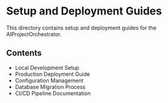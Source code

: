 # Setup and Deployment Guides

This directory contains setup and deployment guides for the AIProjectOrchestrator.

## Contents

- Local Development Setup
- Production Deployment Guide
- Configuration Management
- Database Migration Process
- CI/CD Pipeline Documentation